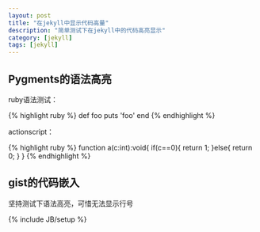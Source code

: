 ```yaml
---
layout: post
title: "在jekyll中显示代码高量"
description: "简单测试下在jekyll中的代码高亮显示"
category: [jekyll]
tags: [jekyll]
---
```


## Pygments的语法高亮
ruby语法测试：

{% highlight ruby %}
def foo
  puts 'foo'
end
{% endhighlight %}

actionscript：

{% highlight ruby %}
function a(c:int):void{
	if(c==0){
		return 1;
	}else{
		return 0;
	}
}
{% endhighlight %}

## gist的代码嵌入

坚持测试下语法高亮，可惜无法显示行号



{% include JB/setup %}
